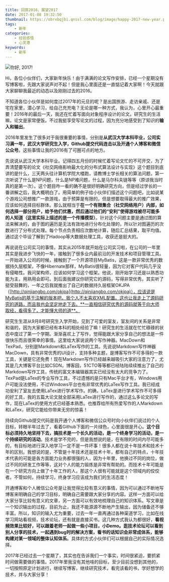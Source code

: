 ```yaml
---
title: 回首2016，展望2017
date: 2017-01-08 19:32:50
thumbnail: https://obrxbqjbi.qnssl.com/blog/image/happy-2017-new-year.png
tags:
	- 新年
categories:
	- 经验感悟
	- 心灵港
keywords:
	- 新年
---
```

![你好, 2017!](https://obrxbqjbi.qnssl.com/blog/image/happy-2017-new-year.png)

Hi，各位小伙伴们，大家新年快乐！由于满满的论文写作安排，已经一个星期没有写博客啦，先跟大家说声对不起！但是我心里面还是一直惦记着大家啊！今天就跟大家聊聊我最近的动态以及刚刚过去的2016。

不知道各位小伙伴是如何度过2017年的元旦的呢？是出国旅游、走访亲戚、还是宅在家里，潜心学习，给自己充充电？无论是哪一种方式，我认为，心里开心最重要！2016年的最后一天，我还在忙着写面向对象程序设计的论文。研究生的生活嘛，论文是家常便饭。不过我挺享受写论文的过程，因为充分地感受到了知识的**输入和输出**。

2016年里发生了很多对于我很重要的事情，分别是**从武汉大学本科毕业，公司实习满一年，武汉大学研究生入学，Github提交代码连击以及开通个人博客和微信公众号**。这些事情让我的2016有了可圈可点的地方。

先说说从武汉大学本科毕业。记得四五月份的时候忙着写论文忙的不可开交，为了弄清楚要写的论文《社交网络影响最大化的分布式算法设计与实现》这个题目到底讲的是什么，三天两头往计算机学院大楼跑，请教博士学长相关的算法问题，第一次听说了什么是NP问题，什么是NP难问题，什么是马尔科夫链等等（原谅我当时真的是第一次）。这个题目咋一看的确不是很好明确研究方向，但是经过学长的一番讲解之后，我大概明白了。用简单的例子给小伙伴们描述这个问题吧，比如说某个游戏公司想推广一款游戏，由于预算是有限的，但是想要取得最大的推广效果，应该如何选择目标群体。那么就相当于**在一个有限集合（社交网络用户）内部，如何选择一部分用户，给予他们优惠，然后通过他们的“安利”使得游戏被尽可能多的人知道（这里实际上描述的是一个传播模型）**。针对这个问题主要是通过图的算法来解决的，由于图的遍历是无法有效地进行分布化处理的，所以针对图遍历的次数进行了分布式处理。每个节点负责相应次数地计算，随后汇总结果，取平均值。通过这个毕设了解到了Hadoop等大数据处理工具，收获还是挺大的。

再说说在公司实习的事情，其实从2015年就开始在公司实习啦，在公司的一年里其实是我进步飞快的一年，接触到了很多业内最前沿的开发技术和项目管理工具。一开始进入公司的时候，接触到了一个开源项目MyBatis，这是一款非常优秀的数据持久层框架，不像Hibernate那样，MyBatis很轻量，因为它对客户代码几乎没有侵略性。我问架构师，应该如何学习这个框架。他说，刚开始学习还是以熟悉功能为主，用熟用会即可。到后面我建议你研究它的源码，写得非常优秀。其实听了挺受鼓舞的，一年之后我就推出了自己的数据持久层框架OKJPA（[http://qinjiangbo.com/okjpa](http://qinjiangbo.com/okjpa)），应该说是MyBatis的基于注解的版本吧，我个人不太喜欢XML配置。这也让我走上了源码研究的道路，而且我也会坚定地走下去。**一直相信研究优秀的源码就等于向大师取经，看得多了，才能懂大师的道**。

研究生生涯从9月8号研究生入学开始，见到了可爱的室友，室友间的关系是非常和谐的，因为大家都已经有本科的相处经验了嘛！研究生的生活就在忙忙碌碌的状态中度过了第一个学期。渐渐喜欢上了写作，觉得能跟大家分享自己的想法是一件很快乐而且很荣幸的事情。这里给大家说说两个写作神器。MacDown和TexPad，分别是Markdown和LaTex写作的工具。先说说Markdown写作神器MacDown，具有非常优秀的UI设计，支持多种主题，是博客写作不可多得的一款工具，关键是它还免费！现在Markdown写作已经越来越吸引大家的注意力了，尤其是几大博客平台比如CSDN，博客园，51CTO等等都已经陆陆续续推出了自己的Markdown写作工具，传统的富文本编辑器其实已经没有太大的竞争力了。TexPad是LaTex的专业写作工具，不过遗憾的是只有Mac平台才有，Windows用户可能没法使用，不过Windows平台也有非常优秀的LaTex写作工具。我已经成功安利了室友去使用LaTex进行学术写作。的确，LaTex是进行学术写作不可多得的好工具，我的五篇大论文就全部采用LaTex进行写作的，通过这么多论文的写作，现在LaTex的使用方式已经基本熟悉。也推荐给所有热爱写作的人Markdown和LaTex，研究它能给你带来无穷的惊喜！

持续向Github提交代码是我开通个人博客和微信公众号时向小伙伴们说过的个人目标，转眼半年过去了，看着Github下面的一片绿色，心里面很是开心。**这个目标必须持久地坚持下去，搞技术是一个长久的活动，是一个终身学习的活动，是一个持续研究的活动**。技术是学不完的，但是我想说的是，在有限的时间内尽可能多的，有目标地进行深入地学习一定不是一件坏事！很多人都在说十年技术和技术十年的区别。我想说的是，不管是十年技术还是技术十年，都有自己的特点，十年技术代表的可能是各方面能力业务都很强的人，因为十年里，他换过不同的岗位，做过不同的研发工作等等，这对个人的能力锻炼是非常有帮助的。而技术十年可能是在一个研究方向上做了十年工作的人，那这个人很有可能就是这个领域内的佼佼者。不管如何，持续学习，终身学习应该成为我们的生活态度！

开通博客和个人微信公众号是让我觉得比较有意义的事情，因为可以通过不断地写博客来明确自己的学习目标，明确自己需要跟大家分享的内容。这样一方面可以给大家分享比较有意义的文章，另一方面可以有效地梳理自己的知识体系。写文章是一个知识输出的过程，目前为止，我还不能源源不断地产生输出，因为储备还不够丰富。所以，知识的输入尤为重要，过去一年一直再通过各种渠道学习，比如在线学习网站看视频，技术论坛，还有就是直接买书。这几种方式我认为都很好，**看视频效果比较好，可以跟着老师一起做一些小项目，小Demo。逛技术论坛可以看到别人分享的技术，一起遇到bug时的解决方案，看书的话知识会非常成体系，能够构建对某一领域的整体认知体系**。具体的方式小伙伴们可以根据自己的实际情况选择。

2017年已经过去一个星期了，其实也在告诉我们一个事实，时间很紧迫，要抓紧时间做需要做的事情。2017年里我没有其他啥的目标，至少目前没想到其他的，一切按照原定计划进行，继续写博客，继续研究技术，看完该看的书，学好想学的技术，并与大家分享！
